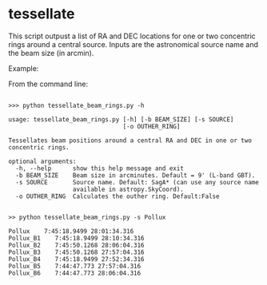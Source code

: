 # tessellate
This script outpust a list of RA and DEC locations for one or two concentric rings around a central source.
Inputs are the astronomical source name and the beam size (in arcmin).

Example:

From the command line:
```

>>> python tessellate_beam_rings.py -h

usage: tessellate_beam_rings.py [-h] [-b BEAM_SIZE] [-s SOURCE]
                                [-o OUTHER_RING]

Tessellates beam positions around a central RA and DEC in one or two
concentric rings.

optional arguments:
  -h, --help      show this help message and exit
  -b BEAM_SIZE    Beam size in arcminutes. Default = 9' (L-band GBT).
  -s SOURCE       Source name. Default: SagA* (can use any source name
                  available in astropy.SkyCoord).
  -o OUTHER_RING  Calculates the outher ring. Default:False


>> python tessellate_beam_rings.py -s Pollux

Pollux    7:45:18.9499 28:01:34.316
Pollux_B1    7:45:18.9499 28:10:34.316
Pollux_B2    7:45:50.1268 28:06:04.316
Pollux_B3    7:45:50.1268 27:57:04.316
Pollux_B4    7:45:18.9499 27:52:34.316
Pollux_B5    7:44:47.773 27:57:04.316
Pollux_B6    7:44:47.773 28:06:04.316
```
